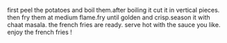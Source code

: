 first peel the potatoes and boil them.after boiling it cut it in vertical pieces.
then fry them at medium flame.fry until golden and crisp.season it with chaat masala.
the french fries are ready.
serve hot with the sauce you like.
enjoy the french fries !